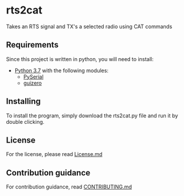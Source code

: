 # rts2cat

Takes an RTS signal and TX's a selected radio using CAT commands

## Requirements

Since this project is written in python, you will need to install:

- [Python 3.7](https://www.python.org/downloads/) with the following modules:
  - [PySerial](https://pypi.org/project/pyserial/)
  - [guizero](https://pypi.org/project/guizero/)

## Installing

To install the program, simply download the rts2cat.py file and run it by double clicking.

## License

For the license, please read [License.md](https://github.com/Gh0stReaper123/rts2cat/blob/master/License.md)

## Contribution guidance

For contribution guidance, read [CONTRIBUTING.md](https://github.com/Gh0stReaper123/rts2cat/blob/master/CONTRIBUTING.md)

